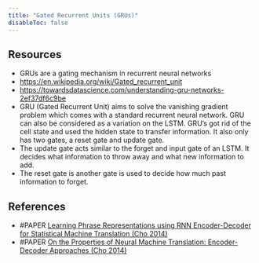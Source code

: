 ```yaml
---
title: "Gated Recurrent Units (GRUs)"
disableToc: false 
---
```


## Resources
- GRUs are a gating mechanism in recurrent neural networks
- https://en.wikipedia.org/wiki/Gated_recurrent_unit 
- https://towardsdatascience.com/understanding-gru-networks-2ef37df6c9be
- GRU (Gated Recurrent Unit) aims to solve the vanishing gradient problem which comes with a standard recurrent neural network. GRU can also be considered as a variation on the LSTM. GRU’s got rid of the cell state and used the hidden state to transfer information. It also only has two gates, a reset gate and update gate. 
- The update gate acts similar to the forget and input gate of an LSTM. It decides what information to throw away and what new information to add.
- The reset gate is another gate is used to decide how much past information to forget.

## References
- #PAPER [Learning Phrase Representations using RNN Encoder-Decoder for Statistical Machine Translation (Cho 2014)](https://arxiv.org/abs/1406.1078v3)
- #PAPER [On the Properties of Neural Machine Translation: Encoder-Decoder Approaches (Cho 2014)](https://arxiv.org/abs/1409.1259)


